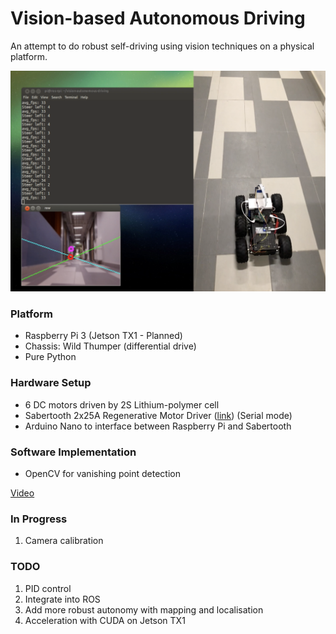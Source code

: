 # Vision-based Autonomous Driving

An attempt to do robust self-driving using vision techniques on a physical platform.

![screenshot](img/screenshot.png)

### Platform

* Raspberry Pi 3 (Jetson TX1 - Planned)
* Chassis: Wild Thumper (differential drive)
* Pure Python

### Hardware Setup

* 6 DC motors driven by 2S Lithium-polymer cell
* Sabertooth 2x25A Regenerative Motor Driver ([link](https://www.dimensionengineering.com/products/sabertooth2x25)) (Serial mode)
* Arduino Nano to interface between Raspberry Pi and Sabertooth

### Software Implementation

* OpenCV for vanishing point detection

[Video](https://www.youtube.com/watch?v=fQrRkU2MiVI)

### In Progress

1. Camera calibration

### TODO

1. PID control
2. Integrate into ROS
3. Add more robust autonomy with mapping and localisation
4. Acceleration with CUDA on Jetson TX1
